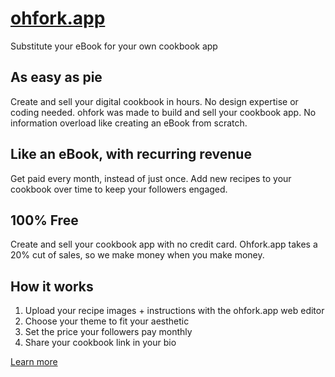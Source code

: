 # [ohfork.app](https://ohfork.app)

Substitute your eBook for your own cookbook app

## As easy as pie
Create and sell your digital cookbook in hours. No design expertise or coding needed. ohfork was made to build and sell your cookbook app. No information overload like creating an eBook from scratch.

## Like an eBook, with recurring revenue
Get paid every month, instead of just once. Add new recipes to your cookbook over time to keep your followers engaged.

## 100% Free
Create and sell your cookbook app with no credit card. Ohfork.app takes a 20% cut of sales, so we make money when you make money.

## How it works
1. Upload your recipe images + instructions with the ohfork.app web editor
2. Choose your theme to fit your aesthetic
3. Set the price your followers pay monthly
4. Share your cookbook link in your bio

[Learn more](https://ohfork.app)
